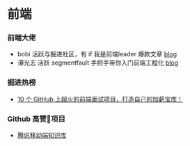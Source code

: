 # 前端

### 前端大佬

- bobi 活跃与掘进社区，有 if 我是前端leader 爆款文章 [blog](https://bobi.ink/)
- 谭光志 活跃 segmentfault 手把手带你入门前端工程化 [blog](https://segmentfault.com/u/woai3c/articles?page=1)

### 掘进热榜

- [10 个 GitHub 上超火的前端面试项目，打造自己的加薪宝库！](https://juejin.im/post/6895752757534261256)

### Github 高赞项目

- [腾讯移动端知识库](https://github.com/AlloyTeam/Mars)
